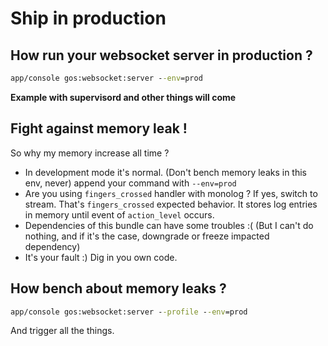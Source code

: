 # Ship in production

How run your websocket server in production ?
---------------------------------------------

```cmd
app/console gos:websocket:server --env=prod
```

**Example with supervisord and other things will come**

Fight against memory leak !
---------------------------

So why my memory increase all time ? 

- In development mode it's normal. (Don't bench memory leaks in this env, never) append your command with `--env=prod` 
- Are you using `fingers_crossed` handler with monolog ? If yes, switch to stream. That's `fingers_crossed` expected behavior. It stores log entries in memory until event of `action_level` occurs.
- Dependencies of this bundle can have some troubles :( (But I can't do nothing, and if it's the case, downgrade or freeze impacted dependency)
- It's your fault :) Dig in you own code.
 

How bench about memory leaks ? 
------------------------------

```cmd
app/console gos:websocket:server --profile --env=prod
```

And trigger all the things.



